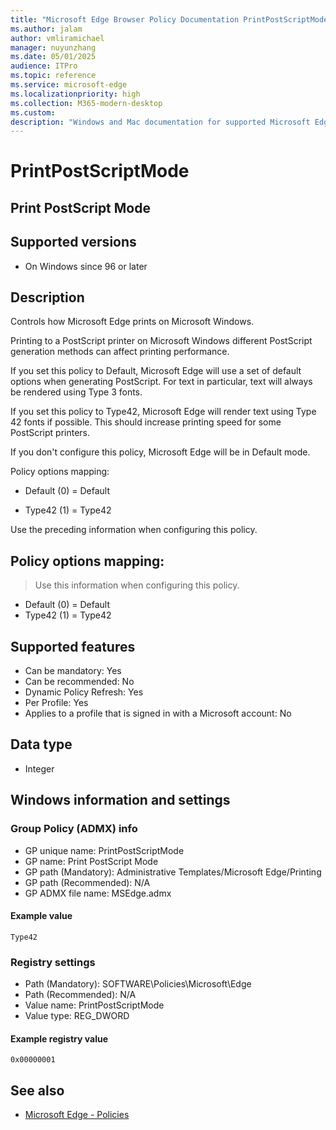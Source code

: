 ```yaml
---
title: "Microsoft Edge Browser Policy Documentation PrintPostScriptMode"
ms.author: jalam
author: vmliramichael
manager: nuyunzhang
ms.date: 05/01/2025
audience: ITPro
ms.topic: reference
ms.service: microsoft-edge
ms.localizationpriority: high
ms.collection: M365-modern-desktop
ms.custom:
description: "Windows and Mac documentation for supported Microsoft Edge Browser policy: Print PostScript Mode"
---
```


<!--THIS FILE IS AUTOMATICALLY GENERATED. MANUAL CHANGES WILL BE OVERWRITTEN.-->
<!--Please contact the Microsoft Edge Manageability team with any questions.-->

# PrintPostScriptMode

## Print PostScript Mode


## Supported versions

- On Windows since 96 or later

## Description

Controls how Microsoft Edge prints on Microsoft Windows.

Printing to a PostScript printer on Microsoft Windows different PostScript generation methods can affect printing performance.

If you set this policy to Default, Microsoft Edge will use a set of default options when generating PostScript. For text in particular, text will always be rendered using Type 3 fonts.

If you set this policy to Type42, Microsoft Edge will render text using Type 42 fonts if possible. This should increase printing speed for some PostScript printers.

If you don't configure this policy, Microsoft Edge will be in Default mode.

Policy options mapping:

* Default (0) = Default

* Type42 (1) = Type42

Use the preceding information when configuring this policy.

## Policy options mapping:
> Use this information when configuring this policy.

- Default (0) = Default
- Type42 (1) = Type42

## Supported features

- Can be mandatory: Yes
- Can be recommended: No
- Dynamic Policy Refresh: Yes
- Per Profile: Yes
- Applies to a profile that is signed in with a Microsoft account: No

## Data type

- Integer

## Windows information and settings

### Group Policy (ADMX) info

- GP unique name: PrintPostScriptMode
- GP name: Print PostScript Mode
- GP path (Mandatory): Administrative Templates/Microsoft Edge/Printing
- GP path (Recommended): N/A
- GP ADMX file name: MSEdge.admx

#### Example value

```
Type42
```

### Registry settings

- Path (Mandatory): SOFTWARE\Policies\Microsoft\Edge
- Path (Recommended): N/A
- Value name: PrintPostScriptMode
- Value type: REG_DWORD

#### Example registry value

```
0x00000001
```


## See also
- [Microsoft Edge - Policies](../microsoft-edge-policies.md)
